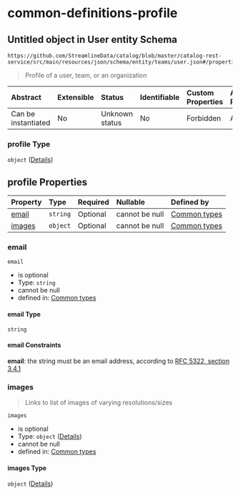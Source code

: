 # common-definitions-profile

## Untitled object in User entity Schema

```text
https://github.com/StreamlineData/catalog/blob/master/catalog-rest-service/src/main/resources/json/schema/entity/teams/user.json#/properties/profile
```

> Profile of a user, team, or an organization

| Abstract | Extensible | Status | Identifiable | Custom Properties | Additional Properties | Access Restrictions | Defined In |
| :--- | :--- | :--- | :--- | :--- | :--- | :--- | :--- |
| Can be instantiated | No | Unknown status | No | Forbidden | Allowed | none | [user.json\*](https://github.com/parthp2107/jsonTesting/tree/982c19ce17ac8d846e924786a3bf1598f2ce11b7/Types/out/entity/teams/user.json) |

### profile Type

`object` \([Details](common-definitions-profile.md)\)

## profile Properties

| Property | Type | Required | Nullable | Defined by |
| :--- | :--- | :--- | :--- | :--- |
| [email](common-definitions-profile.md#email) | `string` | Optional | cannot be null | [Common types](common-definitions-profile-properties-email.md) |
| [images](common-definitions-profile.md#images) | `object` | Optional | cannot be null | [Common types](common-definitions-imagelist.md) |

### email

`email`

* is optional
* Type: `string`
* cannot be null
* defined in: [Common types](common-definitions-profile-properties-email.md)

#### email Type

`string`

#### email Constraints

**email**: the string must be an email address, according to [RFC 5322, section 3.4.1](https://tools.ietf.org/html/rfc5322)

### images

> Links to list of images of varying resolutions/sizes

`images`

* is optional
* Type: `object` \([Details](common-definitions-imagelist.md)\)
* cannot be null
* defined in: [Common types](common-definitions-imagelist.md)

#### images Type

`object` \([Details](common-definitions-imagelist.md)\)

